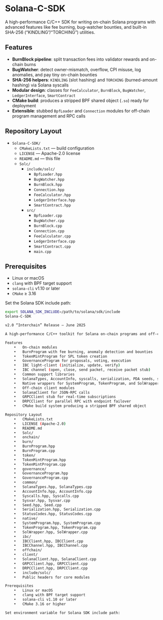 # Solana-C-SDK

A high-performance C/C++ SDK for writing on-chain Solana programs with advanced features like fee burning, bug-watcher bounties, and built-in SHA-256 (“KINDLING”/“TORCHING”) utilities.

## Features

- **BurnBlock pipeline**: split transaction fees into validator rewards and on-chain burns  
- **BugWatcher**: detect owner-mismatch, overflow, CPI misuse, log anomalies, and pay tiny on-chain bounties  
- **SHA-256 helpers**: `KINDLING` (slot hashing) and `TORCHING` (burned-amount hashing) via Solana syscalls  
- **Modular design**: classes for `FeeCalculator`, `BurnBlock`, `BugWatcher`, `LedgerInterface`, `SmartContract`  
- **CMake build**: produces a stripped BPF shared object (`.so`) ready for deployment  
- **Extensible**: stubbed `BpfLoader` and `Connection` modules for off-chain program management and RPC calls  

## Repository Layout

- `Solana-C-SDK/`  
  - `CMakeLists.txt` — build configuration  
  - `LICENSE` — Apache-2.0 license  
  - `README.md` — this file  
  - `Solc/`  
    - `include/solc/`  
      - `BpfLoader.hpp`  
      - `BugWatcher.hpp`  
      - `BurnBlock.hpp`  
      - `Connection.hpp`  
      - `FeeCalculator.hpp`  
      - `LedgerInterface.hpp`  
      - `SmartContract.hpp`  
    - `src/`  
      - `BpfLoader.cpp`  
      - `BugWatcher.cpp`  
      - `BurnBlock.cpp`  
      - `Connection.cpp`  
      - `FeeCalculator.cpp`  
      - `LedgerInterface.cpp`  
      - `SmartContract.cpp`  
      - `main.cpp`  

## Prerequisites

- Linux or macOS  
- `clang` with BPF target support  
- `solana-cli` v1.10 or later  
- `CMake` ≥ 3.16  

Set the Solana SDK include path:

```bash
export SOLANA_SDK_INCLUDE=/path/to/solana/sdk/include
Solana-C-SDK

v2.0 “Interchain” Release – June 2025

A high-performance C/C++ toolkit for Solana on-chain programs and off-chain clients. This version adds basic IBC modules and a complete client SDK.

Features
	•	On-chain modules
	•	BurnProgram with fee burning, anomaly detection and bounties
	•	TokenMintProgram for SPL token creation
	•	GovernanceProgram for proposals, voting, execution
	•	IBC light-client (initialize, update, verify)
	•	IBC channel (open, close, send packet, receive packet stub)
	•	Common support libraries
	•	SolanaTypes, AccountInfo, syscalls, serialization, PDA seeds, sysvars, status codes
	•	Native wrappers for SystemProgram, TokenProgram, and SolWrapper
	•	Off-chain client modules
	•	SolanaClient for JSON-RPC calls
	•	GRPCClient stub for real-time subscriptions
	•	DRPCClient for parallel RPC with endpoint failover
	•	CMake build system producing a stripped BPF shared object

Repository Layout
	•	CMakeLists.txt
	•	LICENSE (Apache-2.0)
	•	README.md
	•	Solc/
	•	onchain/
	•	burn/
	•	BurnProgram.hpp
	•	BurnProgram.cpp
	•	token/
	•	TokenMintProgram.hpp
	•	TokenMintProgram.cpp
	•	governance/
	•	GovernanceProgram.hpp
	•	GovernanceProgram.cpp
	•	common/
	•	SolanaTypes.hpp, SolanaTypes.cpp
	•	AccountInfo.hpp, AccountInfo.cpp
	•	Syscalls.hpp, Syscalls.cpp
	•	Sysvar.hpp, Sysvar.cpp
	•	Seed.hpp, Seed.cpp
	•	Serialization.hpp, Serialization.cpp
	•	StatusCodes.hpp, StatusCodes.cpp
	•	native/
	•	SystemProgram.hpp, SystemProgram.cpp
	•	TokenProgram.hpp, TokenProgram.cpp
	•	SolWrapper.hpp, SolWrapper.cpp
	•	ibc/
	•	IBCClient.hpp, IBCClient.cpp
	•	IBCChannel.hpp, IBCChannel.cpp
	•	offchain/
	•	client/
	•	SolanaClient.hpp, SolanaClient.cpp
	•	GRPCClient.hpp, GRPCClient.cpp
	•	DRPCClient.hpp, DRPCClient.cpp
	•	include/solc/
	•	Public headers for core modules

Prerequisites
	•	Linux or macOS
	•	clang with BPF target support
	•	solana-cli v1.10 or later
	•	CMake 3.16 or higher

Set environment variable for Solana SDK include path:
